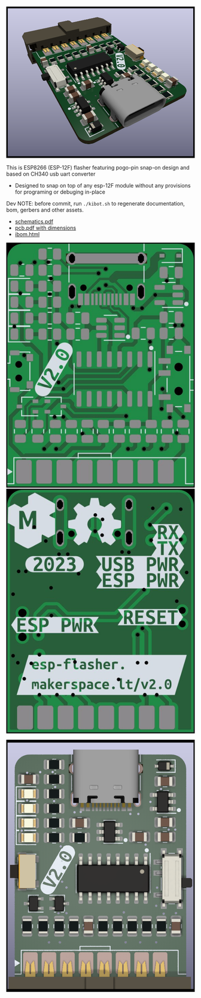 ![PCB 3d main](gen/img_pcb_3d_main.png)


This is ESP8266 (ESP-12F) flasher featuring pogo-pin snap-on design and based on CH340 usb uart converter

* Designed to snap on top of any esp-12F module without any provisions for programing or debuging in-place


Dev NOTE: before commit, run `./kibot.sh` to regenerate documentation, bom, gerbers and other assets.

* [schematics.pdf](gen/schematics.pdf)
* [pcb.pdf with dimensions](gen/pcb.pdf)
* [ibom.html](gen/single/ibom.html)


![PCB 2d front bare](gen/img_pcb_2d_front_bare.jpg)
![PCB 2d back bare](gen/img_pcb_2d_back_bare.jpg)

![PCB 3d front](gen/img_pcb_3d_front.png)





